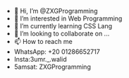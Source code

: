 - 👋 Hi, I’m @ZXGProgramming
- 👀 I’m interested in Web Programming
- 🌱 I’m currently learning CSS Lang
- 💞️ I’m looking to collaborate on ...
- 📫 How to reach me 
- WhatsApp: +20 01286652717
- Insta:3umr._.walid
- 5amsat: ZXGProgramming
<!---
ZXGProgramming/ZXGProgramming is a ✨ special ✨ repository because its `README.md` (this file) appears on your GitHub profile.
You can click the Preview link to take a look at your changes.
--->
